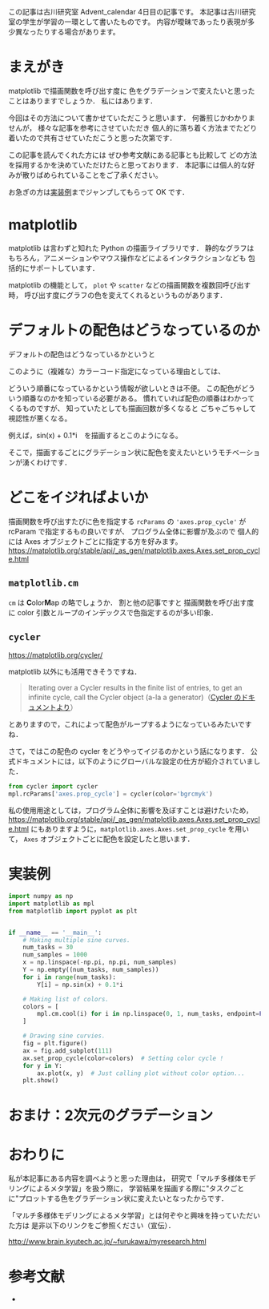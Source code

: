 この記事は古川研究室 Advent_calendar 4日目の記事です。
本記事は古川研究室の学生が学習の一環として書いたものです。
内容が曖昧であったり表現が多少異なったりする場合があります。

# まえがき
matplotlib で描画関数を呼び出す度に
色をグラデーションで変えたいと思ったことはありますでしょうか．
私にはあります．

今回はその方法について書かせていただこうと思います．
何番煎じかわかりませんが，
様々な記事を参考にさせていただき
個人的に落ち着く方法までたどり着いたので共有させていただこうと思った次第です．

この記事を読んでくれた方には
ぜひ参考文献にある記事とも比較して
どの方法を採用するかを決めていただけたらと思っております．
本記事には個人的な好みが散りばめられていることをご了承ください。

お急ぎの方は[実装例](#実装例)までジャンプしてもらって OK です．

# matplotlib

matplotlib は言わずと知れた Python の描画ライブラリです．
静的なグラフはもちろん，アニメーションやマウス操作などによるインタラクションなども
包括的にサポートしています．

matplotlib の機能として，
`plot` や `scatter` などの描画関数を複数回呼び出す時，
呼び出す度にグラフの色を変えてくれるというものがあります．


# デフォルトの配色はどうなっているのか

デフォルトの配色はどうなっているかというと

このように（複雑な）カラーコード指定になっている理由としては、

どういう順番になっているかという情報が欲しいときは不便。
この配色がどういう順番なのかを知っている必要がある。
慣れていれば配色の順番はわかってくるものですが、
知っていたとしても描画回数が多くなると
ごちゃごちゃして視認性が悪くなる。


例えば，sin(x) + 0.1*i　を描画するとこのようになる。


そこで，描画するごとにグラデーション状に配色を変えたいというモチベーションが湧くわけです．

# どこをイジればよいか

描画関数を呼び出すたびに色を指定する
`rcParams` の `'axes.prop_cycle'` が
rcParam で指定するもの良いですが、
プログラム全体に影響が及ぶので
個人的には Axes オブジェクトごとに指定する方を好みます。
https://matplotlib.org/stable/api/_as_gen/matplotlib.axes.Axes.set_prop_cycle.html

## `matplotlib.cm`
`cm` は **C**olor**M**ap の略でしょうか．
割と他の記事ですと
描画関数を呼び出す度に color 引数とループのインデックスで色指定するのが多い印象．

## `cycler`

https://matplotlib.org/cycler/

matplotlib 以外にも活用できそうですね．

>Iterating over a Cycler results in the finite list of entries, to get an infinite cycle, call the Cycler object (a-la a generator)（[Cycler のドキュメントより](https://matplotlib.org/cycler/)）

とありますので，これによって配色がループするようになっているみたいですね．

さて，ではこの配色の cycler をどうやってイジるのかという話になります．
公式ドキュメントには，以下のようにグローバルな設定の仕方が紹介されていました．

```Python
from cycler import cycler
mpl.rcParams['axes.prop_cycle'] = cycler(color='bgrcmyk')
```

私の使用用途としては，プログラム全体に影響を及ぼすことは避けたいため，
https://matplotlib.org/stable/api/_as_gen/matplotlib.axes.Axes.set_prop_cycle.html
にもありますように，`matplotlib.axes.Axes.set_prop_cycle` を用いて，
`Axes` オブジェクトごとに配色を設定したと思います．

# 実装例

```Python
import numpy as np
import matplotlib as mpl
from matplotlib import pyplot as plt


if __name__ == '__main__':
    # Making multiple sine curves.
    num_tasks = 30
    num_samples = 1000
    x = np.linspace(-np.pi, np.pi, num_samples)
    Y = np.empty((num_tasks, num_samples))
    for i in range(num_tasks):
        Y[i] = np.sin(x) + 0.1*i

    # Making list of colors.
    colors = [
        mpl.cm.cool(i) for i in np.linspace(0, 1, num_tasks, endpoint=False)
    ]

    # Drawing sine curvies.
    fig = plt.figure()
    ax = fig.add_subplot(111)
    ax.set_prop_cycle(color=colors)  # Setting color cycle !
    for y in Y:
        ax.plot(x, y)  # Just calling plot without color option...
    plt.show()
```


# おまけ：2次元のグラデーション


# おわりに

私が本記事にある内容を調べようと思った理由は，
研究で「マルチ多様体モデリングによるメタ学習」を扱う際に，
学習結果を描画する際に"タスクごとに"プロットする色をグラデーション状に変えたいとなったからです．

「マルチ多様体モデリングによるメタ学習」とは何ぞやと興味を持っていただいた方は
是非以下のリンクをご参照ください（宣伝）．

http://www.brain.kyutech.ac.jp/~furukawa/myresearch.html

# 参考文献

-

